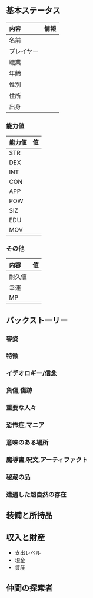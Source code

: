 ## 基本ステータス

| 内容       | 情報 |
| :--------- | :--- |
| 名前       |      |
| プレイヤー |      |
| 職業       |      |
| 年齢       |      |
| 性別       |      |
| 住所       |      |
| 出身       |      |

### 能力値

| 能力値 | 値  |
| :----- | :-- |
| STR    |     |
| DEX    |     |
| INT    |     |
| CON    |     |
| APP    |     |
| POW    |     |
| SIZ    |     |
| EDU    |     |
| MOV    |     |

### その他

| 内容   | 値  |
| :----- | :-- |
| 耐久値 |     |
| 幸運   |     |
| MP     |     |

## バックストーリー

### 容姿

### 特徴

### イデオロギー/信念

### 負傷,傷跡

### 重要な人々

### 恐怖症,マニア

### 意味のある場所

### 魔導書,呪文,アーティファクト

### 秘蔵の品

### 遭遇した超自然の存在

## 装備と所持品

## 収入と財産

- 支出レベル
- 現金
- 資産

## 仲間の探索者
